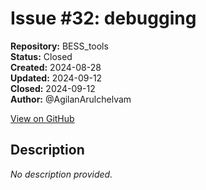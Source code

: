 # Issue #32: debugging

**Repository:** BESS_tools  
**Status:** Closed  
**Created:** 2024-08-28  
**Updated:** 2024-09-12  
**Closed:** 2024-09-12  
**Author:** @AgilanArulchelvam  

[View on GitHub](https://github.com/Simtestlab/BESS_tools/issues/32)

## Description

*No description provided.*